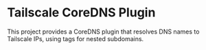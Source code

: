 # Tailscale CoreDNS Plugin

This project provides a CoreDNS plugin that resolves DNS names to Tailscale IPs, using tags for nested subdomains.
